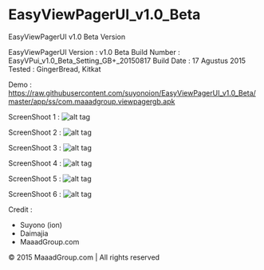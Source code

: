 # EasyViewPagerUI_v1.0_Beta
EasyViewPagerUI v1.0 Beta Version

EasyViewPagerUI Version : v1.0 Beta
Build Number            : EasyVPui_v1.0_Beta_Setting_GB+_20150817
Build Date              : 17 Agustus 2015
Tested                  : GingerBread, Kitkat

Demo : https://raw.githubusercontent.com/suyonoion/EasyViewPagerUI_v1.0_Beta/master/app/ss/com.maaadgroup.viewpagergb.apk

ScreenShoot 1 :
![alt tag](https://raw.githubusercontent.com/suyonoion/EasyViewPagerUI_v1.0_Beta/master/app/ss/tablet_advan_t2f_kitkat/Screenshot_2015-08-20-16-50-00.png)

ScreenShoot 2 :
![alt tag](https://raw.githubusercontent.com/suyonoion/EasyViewPagerUI_v1.0_Beta/master/app/ss/tablet_advan_t2f_kitkat/Screenshot_2015-08-20-16-50-13.png)

ScreenShoot 3 :
![alt tag](https://raw.githubusercontent.com/suyonoion/EasyViewPagerUI_v1.0_Beta/master/app/ss/tablet_advan_t2f_kitkat/Screenshot_2015-08-20-16-50-19.png)

ScreenShoot 4 :
![alt tag](https://raw.githubusercontent.com/suyonoion/EasyViewPagerUI_v1.0_Beta/master/app/ss/tablet_advan_t2f_kitkat/Screenshot_2015-08-20-16-50-26.png)

ScreenShoot 5 :
![alt tag](https://raw.githubusercontent.com/suyonoion/EasyViewPagerUI_v1.0_Beta/master/app/ss/tablet_advan_t2f_kitkat/Screenshot_2015-08-20-16-50-43.png)

ScreenShoot 6 :
![alt tag](https://raw.githubusercontent.com/suyonoion/EasyViewPagerUI_v1.0_Beta/master/app/ss/tablet_advan_t2f_kitkat/Screenshot_2015-08-20-16-51-11.png)

Credit :
- Suyono (ion)
- Daimajia
- MaaadGroup.com

© 2015 MaaadGroup.com | All rights reserved
